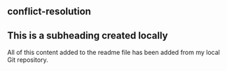 ## conflict-resolution

## This is a subheading created locally

All of this content added to the readme file has been added from my local Git repository.
